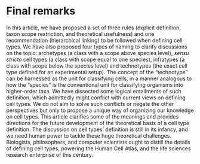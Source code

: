# Final remarks

In this article, we have proposed a set of three rules (explicit definition, taxon scope restriction, and theoretical usefulness) and one recommendation (hierarchical linking) to be followed when defining cell types.
We have also proposed four types of naming to clarify discussions on the topic: archetypes (a class with a scope above species level), _sensu stricto_ cell types (a class with scope equal to one species), infratypes (a class with scope below the species level) and technotypes (the exact cell type defined for an experimental setup).
The concept of the “technotype” can be harnessed as the unit for classifying cells, in a manner analogous to how the “species” is the conventional unit for classifying organisms into higher-order taxa. 
We have dissected some logical entailments of such definition, which admittedly might conflict with current views on defining cell types. 
We do not aim to solve such conflicts or negate the other perspectives but only to propose a unique way of organizing our knowledge on cell types. This article clarifies some of the meanings and provides directions for the future development of the theoretical basis of a cell type definition. 
The discussion on cell types’ definition is still in its infancy, and we need human power to tackle these huge theoretical challenges. 
Biologists, philosophers, and computer scientists ought to distill the details of defining cell types, powering the Human Cell Atlas, and the life sciences research enterprise of this century.
